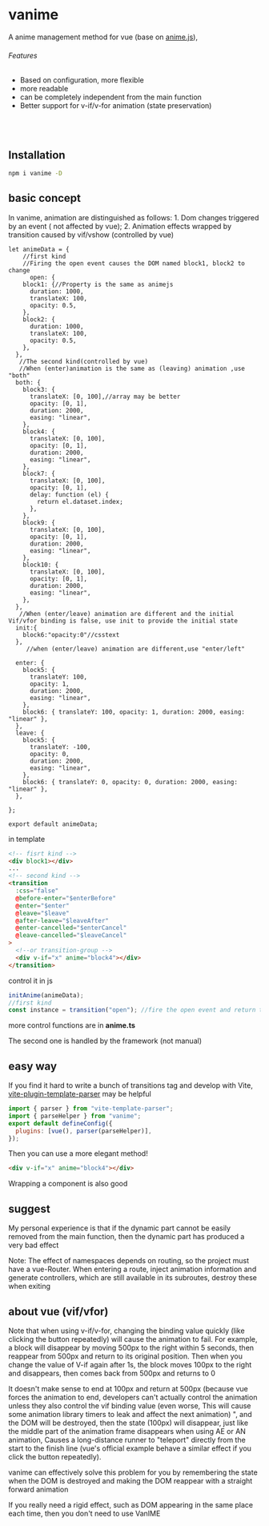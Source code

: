 # vanime

A anime management method for vue (base on <a href="https://github.com/juliangarnier/anime">anime.js</a>),

###### Features

- Based on configuration, more flexible
- more readable
- can be completely independent from the main function
- Better support for v-if/v-for animation (state preservation)

<br>

<br>

## Installation

```bash
npm i vanime -D
```

## basic concept

In vanime, animation are distinguished as follows: 1. Dom changes triggered by an event ( not affected by vue); 2. Animation effects wrapped by transition caused by vif/vshow (controlled by vue)

```JS
let animeData = {
    //first kind
    //Firing the open event causes the DOM named block1, block2 to change
      open: {
    block1: {//Property is the same as animejs
      duration: 1000,
      translateX: 100,
      opacity: 0.5,
    },
    block2: {
      duration: 1000,
      translateX: 100,
      opacity: 0.5,
    },
  },
   //The second kind(controlled by vue)
   //When (enter)animation is the same as (leaving) animation ,use "both"
  both: {
    block3: {
      translateX: [0, 100],//array may be better
      opacity: [0, 1],
      duration: 2000,
      easing: "linear",
    },
    block4: {
      translateX: [0, 100],
      opacity: [0, 1],
      duration: 2000,
      easing: "linear",
    },
    block7: {
      translateX: [0, 100],
      opacity: [0, 1],
      delay: function (el) {
        return el.dataset.index;
      },
    },
    block9: {
      translateX: [0, 100],
      opacity: [0, 1],
      duration: 2000,
      easing: "linear",
    },
    block10: {
      translateX: [0, 100],
      opacity: [0, 1],
      duration: 2000,
      easing: "linear",
    },
  },
   //When (enter/leave) animation are different and the initial Vif/vfor binding is false, use init to provide the initial state
  init:{
    block6:"opacity:0"//csstext
  },
     //when (enter/leave) animation are different,use "enter/left"

  enter: {
    block5: {
      translateY: 100,
      opacity: 1,
      duration: 2000,
      easing: "linear",
    },
    block6: { translateY: 100, opacity: 1, duration: 2000, easing: "linear" },
  },
  leave: {
    block5: {
      translateY: -100,
      opacity: 0,
      duration: 2000,
      easing: "linear",
    },
    block6: { translateY: 0, opacity: 0, duration: 2000, easing: "linear" },
  },

};

export default animeData;

```

in template

```html
<!-- fisrt kind -->
<div block1></div>
...
<!-- second kind -->
<transition
  :css="false"
  @before-enter="$enterBefore"
  @enter="$enter"
  @leave="$leave"
  @after-leave="$leaveAfter"
  @enter-cancelled="$enterCancel"
  @leave-cancelled="$leaveCancel"
>
  <!--or transition-group -->
  <div v-if="x" anime="block4"></div>
</transition>
```

control it in js

```js
initAnime(animeData);
//first kind
const instance = transition("open"); //fire the open event and return the anime instance
```
more control functions are in **anime.ts**

The second one is handled by the framework (not manual)

## easy way

If you find it hard to write a bunch of transitions tag and develop with Vite, <a href="https://github.com/fgsreally/vite-plugin-template-parser">vite-plugin-template-parser</a> may be helpful

```js
import { parser } from "vite-template-parser";
import { parseHelper } from "vanime";
export default defineConfig({
  plugins: [vue(), parser(parseHelper)],
});
```

Then you can use a more elegant method!

```html
<div v-if="x" anime="block4"></div>
```

Wrapping a component is also good

## suggest

My personal experience is that if the dynamic part cannot be easily removed from the main function, then the dynamic part has produced a very bad effect

Note: The effect of namespaces depends on routing, so the project must have a vue-Router. When entering a route, inject animation information and generate controllers, which are still available in its subroutes, destroy these when exiting

## about vue (vif/vfor)

Note that when using v-if/v-for, changing the binding value quickly (like clicking the button repeatedly) will cause the animation to fail. For example, a block will disappear by moving 500px to the right within 5 seconds, then reappear from 500px and return to its original position. Then when you change the value of V-if again after 1s, the block moves 100px to the right and disappears, then comes back from 500px and returns to 0

It doesn't make sense to end at 100px and return at 500px (because vue forces the animation to end, developers can't actually control the animation unless they also control the vif binding value (even worse, This will cause some animation library timers to leak and affect the next animation) ", and the DOM will be destroyed, then the state (100px) will disappear, just like the middle part of the animation frame disappears when using AE or AN animation, Causes a long-distance runner to "teleport" directly from the start to the finish line (vue's official example behave a similar effect if you click the button repeatedly).

vanime can effectively solve this problem for you by remembering the state when the DOM is destroyed and making the DOM reappear with a straight forward animation

If you really need a rigid effect, such as DOM appearing in the same place each time, then you don't need to use VanIME
